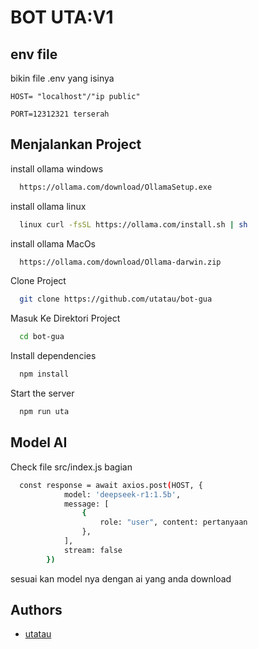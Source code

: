# BOT UTA:V1

## env file

bikin file .env yang isinya

`HOST= "localhost"/"ip public"`

`PORT=12312321 terserah`

## Menjalankan Project

install ollama windows

```bash
  https://ollama.com/download/OllamaSetup.exe
```

install ollama linux

```bash
  linux curl -fsSL https://ollama.com/install.sh | sh
```

install ollama MacOs

```bash
  https://ollama.com/download/Ollama-darwin.zip
```

Clone Project

```bash
  git clone https://github.com/utatau/bot-gua
```

Masuk Ke Direktori Project

```bash
  cd bot-gua
```

Install dependencies

```bash
  npm install
```

Start the server

```bash
  npm run uta
```

## Model AI

Check file src/index.js
bagian

```bash
  const response = await axios.post(HOST, {
            model: 'deepseek-r1:1.5b',
            message: [
                {
                    role: "user", content: pertanyaan
                },
            ],
            stream: false
        })
```

sesuai kan model nya dengan ai yang anda download

## Authors

- [utatau](https://www.github.com/utatau)
